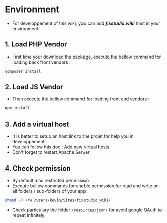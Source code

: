 # Environment
- For developpement of this wiki, you can add ***fixstudio.wiki*** host in your environment.

## 1. Load PHP Vendor
- First time your download the package, execute the bellow command for loading back front vendors :
```sh
composer install
```
## 2. Load JS Vendor
- Then execute the bellow command for loading front end vendors :
```sh
npm install
```

## 3. Add a virtual host
- It is better to setup an host link to the projet for help you in developpement
- You can follow this doc : [Add new virtual hosts](https://github.com/kekefreedog/LuckyPHP/blob/main/docs/etc/virtual_host.md)
- Don't forget to restart Apache Server

## 4. Check permission
- By default mac restricted permission
- Execute bellow commands for enable permission for read and write on all folders / sub-folders of your app :
```sh
chmod -R +rw /Users/kevin/Sites/fixstudio_wiki/
```
- Check particulary the folder `/resources/json/` for avoid google OAuth to repeat infinitely.
